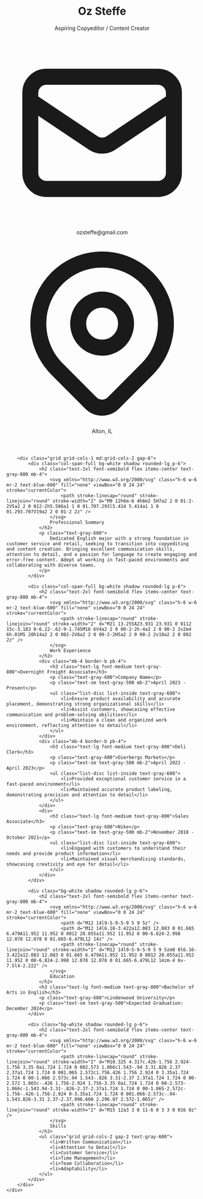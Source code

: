 <!DOCTYPE html>
<html lang="en">
<head>
    <meta charset="UTF-8">
    <meta name="viewport" content="width=device-width, initial-scale=1.0">
    <title>Oz Steffe - CV</title>
    <script src="https://cdn.tailwindcss.com"></script>
    <style>
        @import url('https://fonts.googleapis.com/css2?family=Inter:wght@400;600;700&display=swap');
        body {
            font-family: 'Inter', sans-serif;
        }
    </style>
</head>
<body class="bg-gray-100">
    <div class="max-w-4xl mx-auto p-8 bg-white shadow-lg my-10">
        <header class="mb-8">
            <h1 class="text-4xl font-bold mb-2">Oz Steffe</h1>
            <p class="text-xl text-gray-600 mb-4">Aspiring Copyeditor / Content Creator</p>
            <div class="flex flex-wrap gap-4 text-sm text-gray-600">
                <span class="flex items-center">
                    <svg xmlns="http://www.w3.org/2000/svg" class="h-4 w-4 mr-1" fill="none" viewBox="0 0 24 24" stroke="currentColor">
                        <path stroke-linecap="round" stroke-linejoin="round" stroke-width="2" d="M3 8l7.89 5.26a2 2 0 002.22 0L21 8M5 19h14a2 2 0 002-2V7a2 2 0 00-2-2H5a2 2 0 00-2 2v10a2 2 0 002 2z" />
                    </svg>
                    ozsteffe@gmail.com
                </span>
                <span class="flex items-center">
                    <svg xmlns="http://www.w3.org/2000/svg" class="h-4 w-4 mr-1" fill="none" viewBox="0 0 24 24" stroke="currentColor">
                        <path stroke-linecap="round" stroke-linejoin="round" stroke-width="2" d="M17.657 16.657L13.414 20.9a1.998 1.998 0 01-2.827 0l-4.244-4.243a8 8 0 1111.314 0z" />
                        <path stroke-linecap="round" stroke-linejoin="round" stroke-width="2" d="M15 11a3 3 0 11-6 0 3 3 0 016 0z" />
                    </svg>
                    Alton, IL
                </span>
            </div>
        </header>
        
        <div class="grid grid-cols-1 md:grid-cols-2 gap-6">
            <div class="col-span-full bg-white shadow rounded-lg p-6">
                <h2 class="text-2xl font-semibold flex items-center text-gray-800 mb-4">
                    <svg xmlns="http://www.w3.org/2000/svg" class="h-6 w-6 mr-2 text-blue-600" fill="none" viewBox="0 0 24 24" stroke="currentColor">
                        <path stroke-linecap="round" stroke-linejoin="round" stroke-width="2" d="M9 12h6m-6 4h6m2 5H7a2 2 0 01-2-2V5a2 2 0 012-2h5.586a1 1 0 01.707.293l5.414 5.414a1 1 0 01.293.707V19a2 2 0 01-2 2z" />
                    </svg>
                    Professional Summary
                </h2>
                <p class="text-gray-600">
                    Dedicated English major with a strong foundation in customer service and retail, seeking to transition into copyediting and content creation. Bringing excellent communication skills, attention to detail, and a passion for language to create engaging and error-free content. Adept at working in fast-paced environments and collaborating with diverse teams.
                </p>
            </div>

            <div class="col-span-full bg-white shadow rounded-lg p-6">
                <h2 class="text-2xl font-semibold flex items-center text-gray-800 mb-4">
                    <svg xmlns="http://www.w3.org/2000/svg" class="h-6 w-6 mr-2 text-blue-600" fill="none" viewBox="0 0 24 24" stroke="currentColor">
                        <path stroke-linecap="round" stroke-linejoin="round" stroke-width="2" d="M21 13.255A23.931 23.931 0 0112 15c-3.183 0-6.22-.62-9-1.745M16 6V4a2 2 0 00-2-2h-4a2 2 0 00-2 2v2m4 6h.01M5 20h14a2 2 0 002-2V8a2 2 0 00-2-2H5a2 2 0 00-2 2v10a2 2 0 002 2z" />
                    </svg>
                    Work Experience
                </h2>
                <div class="mb-4 border-b pb-4">
                    <h3 class="text-lg font-medium text-gray-800">Overnight Freight Associate</h3>
                    <p class="text-gray-600">Company Name</p>
                    <p class="text-sm text-gray-500 mb-2">April 2023 - Present</p>
                    <ul class="list-disc list-inside text-gray-600">
                        <li>Ensure product availability and accurate placement, demonstrating strong organizational skills</li>
                        <li>Assist customers, showcasing effective communication and problem-solving abilities</li>
                        <li>Maintain a clean and organized work environment, reflecting attention to detail</li>
                    </ul>
                </div>
                <div class="mb-4 border-b pb-4">
                    <h3 class="text-lg font-medium text-gray-800">Deli Clerk</h3>
                    <p class="text-gray-600">Dierbergs Markets</p>
                    <p class="text-sm text-gray-500 mb-2">April 2022 - April 2023</p>
                    <ul class="list-disc list-inside text-gray-600">
                        <li>Provided exceptional customer service in a fast-paced environment</li>
                        <li>Maintained accurate product labeling, demonstrating precision and attention to detail</li>
                    </ul>
                </div>
                <div>
                    <h3 class="text-lg font-medium text-gray-800">Sales Associate</h3>
                    <p class="text-gray-600">Nike</p>
                    <p class="text-sm text-gray-500 mb-2">November 2018 - October 2021</p>
                    <ul class="list-disc list-inside text-gray-600">
                        <li>Engaged with customers to understand their needs and provide product information</li>
                        <li>Maintained visual merchandising standards, showcasing creativity and eye for detail</li>
                    </ul>
                </div>
            </div>
            
            <div class="bg-white shadow rounded-lg p-6">
                <h2 class="text-2xl font-semibold flex items-center text-gray-800 mb-4">
                    <svg xmlns="http://www.w3.org/2000/svg" class="h-6 w-6 mr-2 text-blue-600" fill="none" viewBox="0 0 24 24" stroke="currentColor">
                        <path d="M12 14l9-5-9-5-9 5 9 5z" />
                        <path d="M12 14l6.16-3.422a12.083 12.083 0 01.665 6.479A11.952 11.952 0 0012 20.055a11.952 11.952 0 00-6.824-2.998 12.078 12.078 0 01.665-6.479L12 14z" />
                        <path stroke-linecap="round" stroke-linejoin="round" stroke-width="2" d="M12 14l9-5-9-5-9 5 9 5zm0 0l6.16-3.422a12.083 12.083 0 01.665 6.479A11.952 11.952 0 0012 20.055a11.952 11.952 0 00-6.824-2.998 12.078 12.078 0 01.665-6.479L12 14zm-4 6v-7.5l4-2.222" />
                    </svg>
                    Education
                </h2>
                <h3 class="text-lg font-medium text-gray-800">Bachelor of Arts in English</h3>
                <p class="text-gray-600">Lindenwood University</p>
                <p class="text-sm text-gray-500">Expected Graduation: December 2024</p>
            </div>
            
            <div class="bg-white shadow rounded-lg p-6">
                <h2 class="text-2xl font-semibold flex items-center text-gray-800 mb-4">
                    <svg xmlns="http://www.w3.org/2000/svg" class="h-6 w-6 mr-2 text-blue-600" fill="none" viewBox="0 0 24 24" stroke="currentColor">
                        <path stroke-linecap="round" stroke-linejoin="round" stroke-width="2" d="M10.325 4.317c.426-1.756 2.924-1.756 3.35 0a1.724 1.724 0 002.573 1.066c1.543-.94 3.31.826 2.37 2.37a1.724 1.724 0 001.065 2.572c1.756.426 1.756 2.924 0 3.35a1.724 1.724 0 00-1.066 2.573c.94 1.543-.826 3.31-2.37 2.37a1.724 1.724 0 00-2.572 1.065c-.426 1.756-2.924 1.756-3.35 0a1.724 1.724 0 00-2.573-1.066c-1.543.94-3.31-.826-2.37-2.37a1.724 1.724 0 00-1.065-2.572c-1.756-.426-1.756-2.924 0-3.35a1.724 1.724 0 001.066-2.573c-.94-1.543.826-3.31 2.37-2.37.996.608 2.296.07 2.572-1.065z" />
                        <path stroke-linecap="round" stroke-linejoin="round" stroke-width="2" d="M15 12a3 3 0 11-6 0 3 3 0 016 0z" />
                    </svg>
                    Skills
                </h2>
                <ul class="grid grid-cols-2 gap-2 text-gray-600">
                    <li>Written Communication</li>
                    <li>Attention to Detail</li>
                    <li>Customer Service</li>
                    <li>Time Management</li>
                    <li>Team Collaboration</li>
                    <li>Adaptability</li>
                </ul>
            </div>
        </div>
    </div>
</body>
</html>
